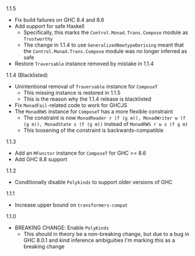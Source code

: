 1.1.5

* Fix build failures on GHC 8.4 and 8.6
* Add support for safe Haskell
    * Specifically, this marks the `Control.Monad.Trans.Compose` module as
      `Trustworthy`
    * The change in 1.1.4 to use `GeneralizedNewtypeDeriving` meant that the
      `Control.Monad.Trans.Compose` module was no longer inferred as safe
* Restore `Traversable` instance removed by mistake in 1.1.4

1.1.4 (Blacklisted)

* Unintentional removal of `Traversable` instance for `ComposeT`
    * This missing instance is restored in 1.1.5
    * This is the reason why the 1.1.4 release is blacklisted
* Fix `MonadFail`-related code to work for GHCJS
* The `MonadRWS` instance for `ComposeT` has a more flexible constraint
    * The constraint is now
      `MonadReader r (f (g m)), MonadWriter w (f (g m)), MonadState s (f (g m))`
      instead of `MonadRWS r w s (f g m)`
    * This loosening of the constraint is backwards-compatible

1.1.3

* Add an `MFunctor` instance for `ComposeT` for GHC >= 8.6
* Add GHC 8.8 support

1.1.2

* Conditionally disable `Polykinds` to support older versions of GHC

1.1.1

* Increase upper bound on `transformers-compat`

1.1.0

* BREAKING CHANGE: Enable `PolyKinds`
    * This should in theory be a non-breaking change, but due to a bug in
      GHC 8.0.1 and kind inference ambiguities I'm marking this as a breaking
      change

